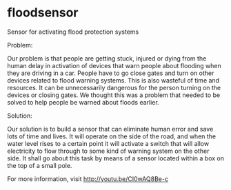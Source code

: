 floodsensor
===========

Sensor for activating flood protection systems


Problem:

   Our problem is that people are getting stuck, injured or dying from the
human delay in activation of devices that warn people about flooding when they
are driving in a car.  People have to go close gates and turn on other devices
related to flood warning systems. This is also wasteful of time and resources. 
It can be unnecessarily dangerous for the person turning on the devices or
closing gates.  We thought this was a problem that needed to be solved to help
people be warned about floods earlier.

Solution:

   Our solution is to build a sensor that can eliminate human error and save lots
of time and lives. It will operate on the side of the road, and when the water
level rises to a certain point it will activate a switch that will allow
electricity to flow through to some kind of warning system on the other side. 
It shall go about this task by means of a sensor located within a box on the
top of a small pole.

For more information, visit http://youtu.be/CI0wAQ8Be-c